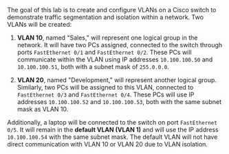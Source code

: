 The goal of this lab is to create and configure VLANs on a Cisco switch to demonstrate traffic segmentation and isolation within a network. Two VLANs will be created:

1. **VLAN 10**, named "Sales," will represent one logical group in the network. It will have two PCs assigned, connected to the switch through ports `FastEthernet 0/1` and `FastEthernet 0/2`. These PCs will communicate within the VLAN using IP addresses `10.100.100.50` and `10.100.100.51`, both with a subnet mask of `255.0.0.0`.
    
2. **VLAN 20**, named "Development," will represent another logical group. Similarly, two PCs will be assigned to this VLAN, connected to `FastEthernet 0/3` and `FastEthernet 0/4`. These PCs will use IP addresses `10.100.100.52` and `10.100.100.53`, both with the same subnet mask as VLAN 10.
    

Additionally, a laptop will be connected to the switch on port `FastEthernet 0/5`. It will remain in the **default VLAN (VLAN 1)** and will use the IP address `10.100.100.54` with the same subnet mask. The default VLAN will not have direct communication with VLAN 10 or VLAN 20 due to VLAN isolation.